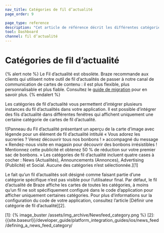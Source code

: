```yaml
---
nav_title: Catégories de fil d’actualité
page_order: 9

page_type: reference
description: "Cet article de référence décrit les différentes catégories de fil d’actualité qui vous permettent d’intégrer plusieurs instances du fil d’actualités dans votre application."
tool: Dashboard
channel: fil d’actualité
---
```


# Catégories de fil d’actualité

{% alert note %}
Le Fil d’actualité est obsolète. Braze recommande aux clients qui utilisent notre outil de fil d’actualités de passer à notre canal de communication de cartes de contenu : il est plus flexible, plus personnalisable et plus fiable. Consultez le [guide de migration]({{site.baseurl}}/user_guide/message_building_by_channel/content_cards/migrating_from_news_feed/) pour en savoir plus.
{% endalert %}

Les catégories de fil d’actualité vous permettent d’intégrer plusieurs instances du fil d’actualités dans votre application. Il est possible d’intégrer des fils d’actualité dans différentes fenêtres qui affichent uniquement une certaine catégorie de cartes de fil d’actualité.

![Panneau du Fil d’actualité présentant un aperçu de la carte d’image avec légende pour un élément de fil d’actualité intitulé « Vous adorez les sucreries ? Venez découvrir tous nos bonbons ! » accompagné du message « Rendez-nous visite en magasin pour découvrir des bonbons irrésistibles ! Mentionnez cette publicité et obtenez 50 % de réduction sur votre premier sac de bonbons. » Les catégories de fil d’actualité incluent quatre cases à cocher : News (Actualités), Announcements (Annonces), Advertising (Publicité) et Social. Aucune des catégories n’est sélectionnée.][1]

Le fait qu’un fil d’actualités soit désigné comme faisant partie d’une catégorie spécifique n’est pas visible pour l’utilisateur final. Par défaut, le fil d’actualité de Braze affiche les cartes de toutes les catégories, à moins qu’un fil ne soit spécifiquement configuré dans le code d’application pour afficher uniquement certaines catégories. Pour plus d’informations sur la configuration du code de votre application, consultez l’article [Définir une catégorie de fil d’actualité][2].

[1]: {% image_buster /assets/img_archive/Newsfeed_category.png %}
[2]: {{site.baseurl}}/developer_guide/platform_integration_guides/ios/news_feed/defining_a_news_feed_category/
